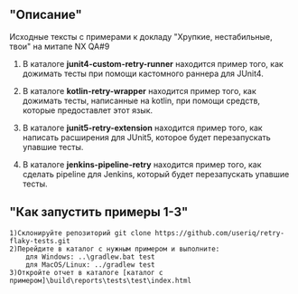## "Описание"

Исходные тексты с примерами к докладу "Хрупкие, нестабильные, твои" на митапе NX QA#9

1) В каталоге **junit4-custom-retry-runner** находится пример того, как дожимать тесты при помощи кастомного раннера для JUnit4.

2) В каталоге **kotlin-retry-wrapper** находится пример того, как дожимать тесты, написанные на kotlin, при помощи средств, которые предоставлет этот язык.

3) В каталоге **junit5-retry-extension** находится пример того, как написать расширения для JUnit5, которое будет перезапускать упавшие тесты.

4) В каталоге **jenkins-pipeline-retry** находится пример того, как сделать pipeline для Jenkins, который будет перезапускать упавшие тесты.

## "Как запустить примеры 1-3"


    1)Склонируйте репозиторий git clone https://github.com/useriq/retry-flaky-tests.git
    2)Перейдите в каталог с нужным примером и выполните:
        для Windows: ..\gradlew.bat test
        для MacOS/Linux: ../gradlew test
    3)Откройте отчет в каталоге [каталог с примером]\build\reports\tests\test\index.html


